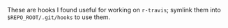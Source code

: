 These are hooks I found useful for working on `r-travis`; symlink them into
`$REPO_ROOT/.git/hooks` to use them.
